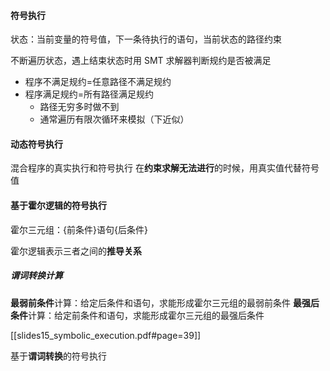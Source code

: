 #### 符号执行
状态：当前变量的符号值，下一条待执行的语句，当前状态的路径约束

不断遍历状态，遇上结束状态时用 SMT 求解器判断规约是否被满足
- 程序不满足规约=任意路径不满足规约
- 程序满足规约=所有路径满足规约
	- 路径无穷多时做不到
	- 通常遍历有限次循环来模拟（下近似）

#### 动态符号执行
混合程序的真实执行和符号执行 
在**约束求解无法进行**的时候，用真实值代替符号值

#### 基于霍尔逻辑的符号执行
霍尔三元组：{前条件}语句{后条件}

霍尔逻辑表示三者之间的**推导关系**

##### 谓词转换计算
**最弱前条件**计算：给定后条件和语句，求能形成霍尔三元组的最弱前条件
**最强后条件**计算：给定前条件和语句，求能形成霍尔三元组的最强后条件

[[slides15_symbolic_execution.pdf#page=39]]

基于**谓词转换**的符号执行
